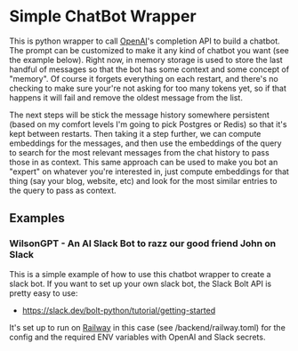 # Simple ChatBot Wrapper
This is python wrapper to call [OpenAI](https://platform.openai.com/docs/quickstart)'s completion API to build a chatbot. The prompt can
be customized to make it any kind of chatbot you want (see the example below). Right now,
in memory storage is used to store the last handful of messages so that the bot has some
context and some concept of "memory". Of course it forgets everything on each restart, and there's
no checking to make sure your're not asking for too many tokens yet, so if that happens it will fail
and remove the oldest message from the list.

The next steps will be stick the message history somewhere persistent (based on my comfort
levels I'm going to pick Postgres or Redis) so that it's kept between restarts. Then taking it
a step further, we can compute embeddings for the messages,
and then use the embeddings of the query to search for the most relevant messages
from the chat history to pass those in as context. This same approach can be used to make
you bot an "expert" on whatever you're interested in, just compute embeddings for that
thing (say your blog, website, etc) and look for the most similar entries to the query to
pass as context.

## Examples
### WilsonGPT - An AI Slack Bot to razz our good friend John on Slack

This is a simple example of how to use this chatbot wrapper to create a slack bot.
If you want to set up your own slack bot, the Slack Bolt API is pretty easy to
use: 
- https://slack.dev/bolt-python/tutorial/getting-started

It's set up to run on [Railway](railway.app) in this case (see /backend/railway.toml) for the config
and the required ENV variables with OpenAI and Slack secrets.

